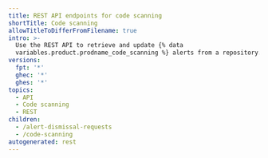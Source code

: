 ```yaml
---
title: REST API endpoints for code scanning
shortTitle: Code scanning
allowTitleToDifferFromFilename: true
intro: >-
  Use the REST API to retrieve and update {% data
  variables.product.prodname_code_scanning %} alerts from a repository.
versions:
  fpt: '*'
  ghec: '*'
  ghes: '*'
topics:
  - API
  - Code scanning
  - REST
children:
  - /alert-dismissal-requests
  - /code-scanning
autogenerated: rest
---
```


<!-- Content after this section is automatically generated -->
